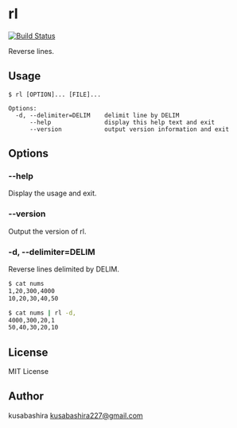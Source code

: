 rl
==

[![Build Status](https://travis-ci.org/kusabashira/rl.svg?branch=master)](https://travis-ci.org/kusabashira/rl)

Reverse lines.

Usage
-----

```
$ rl [OPTION]... [FILE]...

Options:
  -d, --delimiter=DELIM    delimit line by DELIM
      --help               display this help text and exit
      --version            output version information and exit
```

Options
-------

### --help

Display the usage and exit.

### --version

Output the version of rl.

### -d, --delimiter=DELIM

Reverse lines delimited by DELIM.

```sh
$ cat nums
1,20,300,4000
10,20,30,40,50

$ cat nums | rl -d,
4000,300,20,1
50,40,30,20,10
```

License
-------

MIT License

Author
------

kusabashira <kusabashira227@gmail.com>

